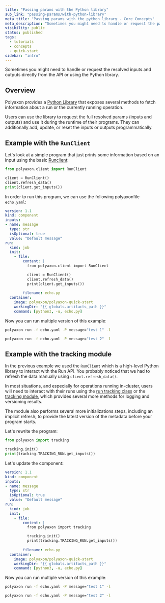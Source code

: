 ```yaml
---
title: "Passing params with the Python library"
sub_link: "passing-params/with-python-library"
meta_title: "Passing params with the python library - Core Concepts"
meta_description: "Sometimes you might need to handle or request the parameters directly from the API or using the Python library."
visibility: public
status: published
tags:
  - tutorials
  - concepts
  - quick-start
sidebar: "intro"
---
```


Sometimes you might need to handle or request the resolved inputs and outputs directly from the API or using the Python library.

## Overview

Polyaxon provides a [Python Library](/docs/core/python-library/) that exposes several methods to fetch information about a run or the currently running operation. 

Users can use the library to request the full resolved params (inputs and outputs) and use it during the runtime of their programs. They can additionally add, update, 
or reset the inputs or outputs programmatically.

## Example with the `RunClient`

Let's look at a simple program that just prints some information based on an input using the basic [Runclient](/docs/core/python-library/run-client/):


```python
from polyaxon.client import RunClient

client = RunClient()
client.refresh_data()
print(client.get_inputs())
```

In order to run this program, we can use the following polyaxonfile `echo.yaml`:


```yaml
version: 1.1
kind: component
inputs:
- name: message
  type: str
  isOptional: true
  value: "Default message"
run:
  kind: job
  init:
    - file:
        content: |
          from polyaxon.client import RunClient

          client = RunClient()
          client.refresh_data()
          print(client.get_inputs())
              
        filename: echo.py
  container:
    image: polyaxon/polyaxon-quick-start
    workingDir: "{{ globals.artifacts_path }}"
    command: [python3, -u, echo.py]
```

Now you can run multiple version of this example:

```bash
polyaxon run -f echo.yaml -P message="test 1" -l
```

```bash
polyaxon run -f echo.yaml -P message="test 2" -l
```

## Example with the tracking module

In the previous example we used the `RunClient` which is a high-level Python library to interact with the Run API.
You probably noticed that we had to refresh the data manually using `client.refresh_data()`.

In most situations, and especially for operations running in-cluster, users will need to interact with their runs using the [run tracking class](/docs/experimentation/tracking/client/) or the [tracking module](/docs/experimentation/tracking/module/), 
which provides several more methods for logging and versioning results.

The module also performs several more initializations steps, including an implicit refresh, to provide the latest version of the metadata before your program starts.

Let's rewrite the program:

```python
from polyaxon import tracking

tracking.init()
print(tracking.TRACKING_RUN.get_inputs())
```  

Let's update the component:


```yaml
version: 1.1
kind: component
inputs:
- name: message
  type: str
  isOptional: true
  value: "Default message"
run:
  kind: job
  init:
    - file:
        content: |
          from polyaxon import tracking

          tracking.init()
          print(tracking.TRACKING_RUN.get_inputs())
              
        filename: echo.py
  container:
    image: polyaxon/polyaxon-quick-start
    workingDir: "{{ globals.artifacts_path }}"
    command: [python3, -u, echo.py]
```

Now you can run multiple version of this example:

```bash
polyaxon run -f echo.yaml -P message="test 1" -l
```

```bash
polyaxon run -f echo.yaml -P message="test 2" -l
```
